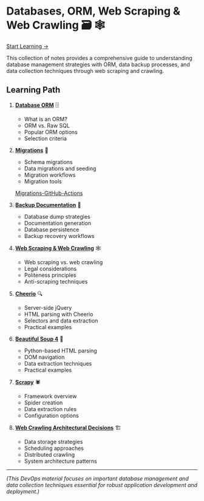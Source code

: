 # Databases, ORM, Web Scraping & Web Crawling 🗃️ 🕸️

[Start Learning ->](./01-database-orm.md)

This collection of notes provides a comprehensive guide to understanding database management strategies with ORM, data backup processes, and data collection techniques through web scraping and crawling.

## Learning Path

1. **[Database ORM](./01-database-orm.md)** 🗄️

   - What is an ORM?
   - ORM vs. Raw SQL
   - Popular ORM options
   - Selection criteria

2. **[Migrations](./02-migrations.md)** 📝

   - Schema migrations
   - Data migrations and seeding
   - Migration workflows
   - Migration tools

   [Migrations-GitHub-Actions](./02a-migrations-github-actions.md)

3. **[Backup Documentation](./03-backup-documentation.md)** 💾

   - Database dump strategies
   - Documentation generation
   - Database persistence
   - Backup recovery workflows

4. **[Web Scraping & Web Crawling](./04-web-scraping-web-crawling.md)** 🕸️

   - Web scraping vs. web crawling
   - Legal considerations
   - Politeness principles
   - Anti-scraping techniques

5. **[Cheerio](./05-cheerio.md)** 🔍

   - Server-side jQuery
   - HTML parsing with Cheerio
   - Selectors and data extraction
   - Practical examples

6. **[Beautiful Soup 4](./06-beautiful-soup4.md)** 🍲

   - Python-based HTML parsing
   - DOM navigation
   - Data extraction techniques
   - Practical examples

7. **[Scrapy](./07-scrapy.md)** 🕷️

   - Framework overview
   - Spider creation
   - Data extraction rules
   - Configuration options

8. **[Web Crawling Architectural Decisions](./08-web-crawling-architectural-decisions.md)** 🏗️
   - Data storage strategies
   - Scheduling approaches
   - Distributed crawling
   - System architecture patterns

---

_(This DevOps material focuses on important database management and data collection techniques essential for robust application development and deployment.)_
